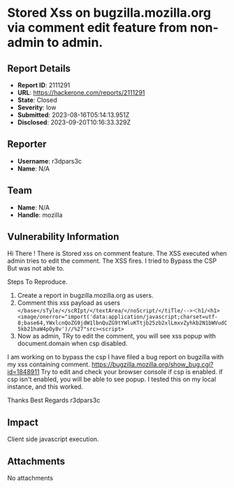 # Stored Xss on bugzilla.mozilla.org via comment edit feature from non-admin to admin.

## Report Details
- **Report ID**: 2111291
- **URL**: https://hackerone.com/reports/2111291
- **State**: Closed
- **Severity**: low
- **Submitted**: 2023-08-16T05:14:13.951Z
- **Disclosed**: 2023-09-20T10:16:33.329Z

## Reporter
- **Username**: r3dpars3c
- **Name**: N/A

## Team
- **Name**: N/A
- **Handle**: mozilla

## Vulnerability Information
Hi There !
There is Stored xss on comment feature.
The XSS executed when admin tries to edit the comment. The XSS fires.
I tried to Bypass the CSP But was not able to.

Steps To Reproduce.
1. Create a report in bugzilla.mozilla.org as users.
2.  Comment this xss payload as users ``</base</sTyle/</scRIpt/</textArea/</noScript/</tiTle/-->＜h1/<h1><image/onerror="import('data:application/javascript;charset=utf-8;base64,YWxlcnQoZG9jdW1lbnQuZG9tYWluKTtjb25zb2xlLmxvZyhkb2N1bWVudC5kb21haW4pOy8v')//%27"src><script>``
3. Now as admin, TRy to edit the comment, you will see xss popup with document.domain when csp disabled.

I am working on to bypass the csp
I have filed a bug report on bugzilla with my xss containing comment.
https://bugzilla.mozilla.org/show_bug.cgi?id=1848911
Try to edit and  check your browser console if csp is enabled. if csp isn't enabled, you will be able to see popup.
I tested this on my local instance, and this worked.

Thanks
Best Regards
r3dpars3c

## Impact

Client side javascript execution.

## Attachments
No attachments
